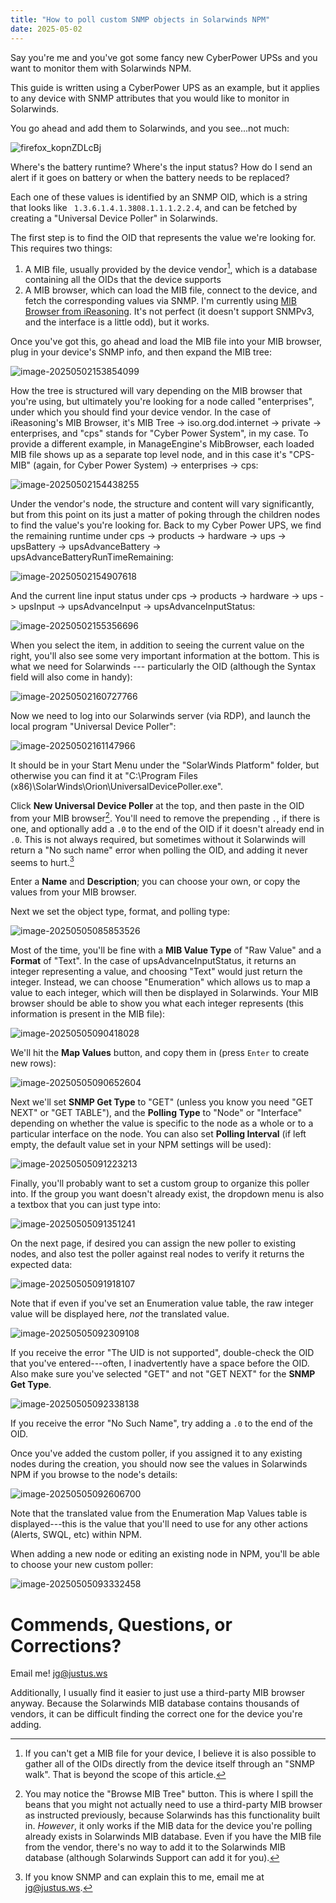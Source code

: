 ```yaml
---
title: "How to poll custom SNMP objects in Solarwinds NPM"
date: 2025-05-02
---
```


Say you're me and you've got some fancy new CyberPower UPSs and you want to monitor them with Solarwinds NPM. 

This guide is written using a CyberPower UPS as an example, but it applies to any device with SNMP attributes that you would like to monitor in Solarwinds.

You go ahead and add them to Solarwinds, and you see...not much:

![firefox_kopnZDLcBj](firefox_kopnZDLcBj.png)

Where's the battery runtime? Where's the input status? How do I send an alert if it goes on battery or when the battery needs to be replaced?

Each one of these values is identified by an SNMP OID, which is a string that looks like ` 1.3.6.1.4.1.3808.1.1.1.2.2.4`, and can be fetched by creating a "Universal Device Poller" in Solarwinds.

The first step is to find the OID that represents the value we're looking for. This requires two things: 

1. A MIB file, usually provided by the device vendor[^1], which is a database containing all the OIDs that the device supports
2. A MIB browser, which can load the MIB file, connect to the device, and fetch the corresponding values via SNMP. I'm currently using [MIB Browser from iReasoning](https://www.ireasoning.com/mibbrowser.shtml). It's not perfect (it doesn't support SNMPv3, and the interface is a little odd), but it works.

Once you've got this, go ahead and load the MIB file into your MIB browser, plug in your device's SNMP info, and then expand the MIB tree:

![image-20250502153854099](image-20250502153854099.png)

How the tree is structured will vary depending on the MIB browser that you're using, but ultimately you're looking for a node called "enterprises", under which you should find your device vendor. In the case of iReasoning's MIB Browser, it's MIB Tree -> iso.org.dod.internet -> private -> enterprises, and "cps" stands for "Cyber Power System", in my case. To provide a different example, in ManageEngine's MibBrowser, each loaded MIB file shows up as a separate top level node, and in this case it's "CPS-MIB" (again, for Cyber Power System) -> enterprises -> cps:

![image-20250502154438255](image-20250502154438255.png)

Under the vendor's node, the structure and content will vary significantly, but from this point on its just a matter of poking through the children nodes to find the value's you're looking for. Back to my Cyber Power UPS, we find the remaining runtime under cps -> products -> hardware -> ups -> upsBattery -> upsAdvanceBattery -> upsAdvanceBatteryRunTimeRemaining:

![image-20250502154907618](image-20250502154907618.png)

And the current line input status under cps -> products -> hardware -> ups -> upsInput -> upsAdvanceInput -> upsAdvanceInputStatus:

![image-20250502155356696](image-20250502155356696.png)

When you select the item, in addition to seeing the current value on the right, you'll also see some very important information at the bottom. This is what we need for Solarwinds --- particularly the OID (although the Syntax field will also come in handy):

![image-20250502160727766](image-20250502160727766.png)

Now we need to log into our Solarwinds server (via RDP), and launch the local program "Universal Device Poller": 

![image-20250502161147966](image-20250502161147966.png)

It should be in your Start Menu under the "SolarWinds Platform" folder, but otherwise you can find it at "C:\Program Files (x86)\SolarWinds\Orion\UniversalDevicePoller.exe".

Click **New Universal Device Poller** at the top, and then paste in the OID from your MIB browser[^2]. You'll need to remove the prepending `.`, if there is one, and optionally add a `.0` to the end of the OID if it doesn't already end in `.0`. This is not always required, but sometimes without it Solarwinds will return a "No such name" error when polling the OID, and adding it never seems to hurt.[^3]

Enter a **Name** and **Description**; you can choose your own, or copy the values from your MIB browser.

Next we set the object type, format, and polling type:

![image-20250505085853526](image-20250505085853526.png)

Most of the time, you'll be fine with a **MIB Value Type** of "Raw Value" and a **Format** of "Text". In the case of upsAdvanceInputStatus, it returns an integer representing a value, and choosing "Text" would just return the integer. Instead, we can choose "Enumeration" which allows us to map a value to each integer, which will then be displayed in Solarwinds. Your MIB browser should be able to show you what each integer represents (this information is present in the MIB file): 

![image-20250505090418028](image-20250505090418028.png)

We'll hit the **Map Values** button, and copy them in (press `Enter` to create new rows):

![image-20250505090652604](image-20250505090652604.png)

Next we'll set **SNMP Get Type** to "GET" (unless you know you need "GET NEXT" or "GET TABLE"), and the **Polling Type** to "Node" or "Interface" depending on whether the value is specific to the node as a whole or to a particular interface on the node. You can also set **Polling Interval** (if left empty, the default value set in your NPM settings will be used):

![image-20250505091223213](image-20250505091223213.png)

Finally, you'll probably want to set a custom group to organize this poller into. If the group you want doesn't already exist, the dropdown menu is also a textbox that you can just type into:

![image-20250505091351241](image-20250505091351241.png)

On the next page, if desired you can assign the new poller to existing nodes, and also test the poller against real nodes to verify it returns the expected data:

![image-20250505091918107](image-20250505091918107.png)

Note that if even if you've set an Enumeration value table, the raw integer value will be displayed here, *not* the translated value.

![image-20250505092309108](image-20250505092309108.png)

If you receive the error "The UID is not supported", double-check the OID that you've entered---often, I inadvertently have a space before the OID. Also make sure you've selected "GET" and not "GET NEXT" for the **SNMP Get Type**.

![image-20250505092338138](image-20250505092338138.png)

If you receive the error "No Such Name", try adding a `.0` to the end of the OID.

Once you've added the custom poller, if you assigned it to any existing nodes during the creation, you should now see the values in Solarwinds NPM if you browse to the node's details:

![image-20250505092606700](image-20250505092606700.png)

Note that the translated value from the Enumeration Map Values table is displayed---this is the value that you'll need to use for any other actions (Alerts, SWQL, etc) within NPM.

When adding a new node or editing an existing node in NPM, you'll be able to choose your new custom poller:

![image-20250505093332458](image-20250505093332458.png)

# Commends, Questions, or Corrections?

Email me! jg@justus.ws

[^1]: If you can't get a MIB file for your device, I believe it is also possible to gather all of the OIDs directly from the device itself through an "SNMP walk". That is beyond the scope of this article.
[^2]: You may notice the "Browse MIB Tree" button. This is where I spill the beans that you might not actually need to use a third-party MIB browser as instructed previously, because Solarwinds has this functionality built in. *However*, it only works if the MIB data for the device you're polling already exists in Solarwinds MIB database. Even if you have the MIB file from the vendor, there's no way to add it to the Solarwinds MIB database (although Solarwinds Support can add it for you).

Additionally, I usually find it easier to just use a third-party MIB browser anyway. Because the Solarwinds MIB database contains thousands of vendors, it can be difficult finding the correct one for the device you're adding.

[^3]: If you know SNMP and can explain this to me, email me at jg@justus.ws.

